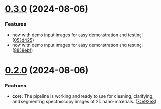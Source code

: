 # [0.3.0](https://github.com/rsbrost/ultimate-image-processor/compare/v0.2.0...v0.3.0) (2024-08-06)


### Features

* now with demo input images for easy demonstration and testing! ([053d425](https://github.com/rsbrost/ultimate-image-processor/commit/053d4256878fa6d6f3771b0982327354dab947b1))
* now with demo input images for easy demonstration and testing! ([8868ebf](https://github.com/rsbrost/ultimate-image-processor/commit/8868ebf0f9d52dbc336c27ee53ef64a0b8de4efc))



# [0.2.0](https://github.com/rsbrost/ultimate-image-processor/compare/74e92e8c08a7724766192ba05205150e3d70c1b9...v0.2.0) (2024-08-06)


### Features

* **core:** The pipeline is working and ready to use for cleaning, clarifying, and segmenting spectroscopy images of 2D nano-materials. ([74e92e8](https://github.com/rsbrost/ultimate-image-processor/commit/74e92e8c08a7724766192ba05205150e3d70c1b9))



